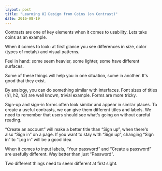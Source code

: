 ```yaml
---
layout: post
title: "Learning UI Design from Coins (on Contrast)"
date: 2016-08-19
---
```


Contrasts are one of key elements when it comes to usability. Lets take coins as an example.

When it comes to look: at first glance you see differences in size, color (types of metals) and visual patterns.

Feel in hand: some seem heavier, some lighter, some have different surfaces.

Some of these things will help you in one situation, some in another. It's good that they exist.

By analogy, you can do something similar with interfaces.
Font sizes of titles (h1, h2, h3) are well known, trivial example.
Forms are more tricky.

Sign-up and sign-in forms often look similar and appear in similar places.
To create a useful contrasts, we can give them different titles and labels.
We need to remember that users should see what's going on without careful reading.

“Create an account” will make a better title than “Sign up”, when there's also “Sign in” on a page.
If you want to stay with “Sign up”, changing “Sign in” to “Log in” will be a good idea.

When it comes to input labels, “Your password” and “Create a password” are usefully different.
Way better than just “Password”.

Two different things need to seem different at first sight.
